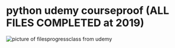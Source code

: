 # python udemy courseproof (ALL FILES COMPLETED at 2019)
![picture of filesprogressclass from udemy](https://user-images.githubusercontent.com/89371970/130547523-3f7988ad-7918-4997-9ea8-25b9885bab6c.png)
